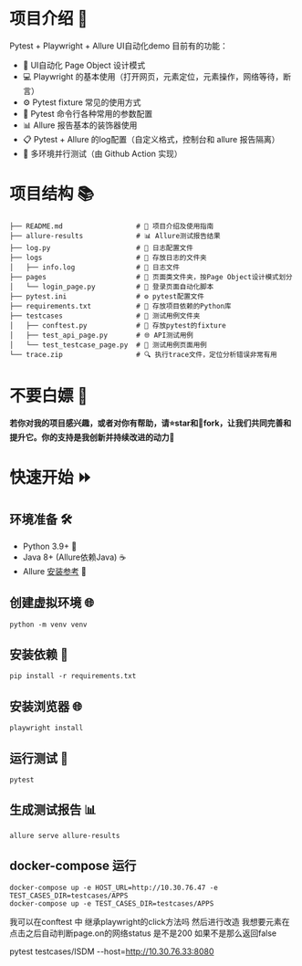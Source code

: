 
# 项目介绍 🚀
Pytest + Playwright + Allure UI自动化demo
目前有的功能：
- 🎯 UI自动化 Page Object 设计模式 
- 💻 Playwright 的基本使用（打开网页，元素定位，元素操作，网络等待，断言） 
- ⚙️ Pytest fixture 常见的使用方式
- 📝 Pytest 命令行各种常用的参数配置
- 📊 Allure 报告基本的装饰器使用
- 📋 Pytest + Allure 的log配置（自定义格式，控制台和 allure 报告隔离）
- 🚦 多环境并行测试（由 Github Action 实现）


# 项目结构 📚
```text
├── README.md                  # 📝 项目介绍及使用指南
├── allure-results             # 📊 Allure测试报告结果
├── log.py                     # 📁 日志配置文件
├── logs                       # 📂 存放日志的文件夹
│   ├── info.log               # 📎 日志文件
├── pages                      # 📑 页面类文件夹，按Page Object设计模式划分
│   └── login_page.py          # 🔐 登录页面自动化脚本
├── pytest.ini                 # ⚙️ pytest配置文件
├── requirements.txt           # 📃 存放项目依赖的Python库
├── testcases                  # 📁 测试用例文件夹
│   ├── conftest.py            # 🔧 存放pytest的fixture
│   ├── test_api_page.py       # 🌐 API测试用例
│   └── test_testcase_page.py  # 🧪 测试用例页面用例
└── trace.zip                  # 🔍 执行trace文件，定位分析错误非常有用
```
 

# 不要白嫖 🚫
**若你对我的项目感兴趣，或者对你有帮助，请⭐star和🍴fork，让我们共同完善和提升它。你的支持是我创新并持续改进的动力💪**

# 快速开始 ⏩
## 环境准备 🛠️
- Python 3.9+ 🐍
- Java 8+ (Allure依赖Java) ☕
- Allure [安装参考](https://github.com/allure-framework/allure2) 🎈

## 创建虚拟环境 🌐
```shell
python -m venv venv
```

## 安装依赖 📌
```shell
pip install -r requirements.txt
```

## 安装浏览器 🌐
```shell
playwright install
```

## 运行测试 🚀
```shell
pytest
```

## 生成测试报告 📊
```shell
allure serve allure-results
```

## docker-compose 运行
```shell
docker-compose up -e HOST_URL=http://10.30.76.47 -e TEST_CASES_DIR=testcases/APPS
docker-compose up -e TEST_CASES_DIR=testcases/APPS
```

我可以在conftest 中 继承playwright的click方法吗 然后进行改造  我想要元素在点击之后自动判断page.on的网络status  是不是200 如果不是那么返回false

pytest testcases/ISDM --host=http://10.30.76.33:8080
